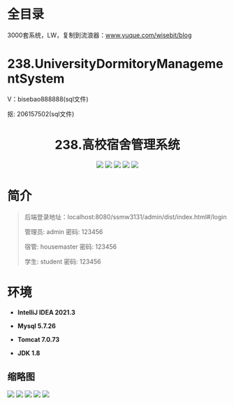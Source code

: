 # 全目录

3000套系统，LW，复制到流浪器：www.yuque.com/wisebit/blog

# 238.UniversityDormitoryManagementSystem

<p>V：bisebao888888(sql文件)</p>
<p>抠: 206157502(sql文件)</p>

<p><h1 align="center">238.高校宿舍管理系统</h1></p>


<p align="center">
	<img src="https://img.shields.io/badge/jdk-1.8-orange.svg"/>
    <img src="https://img.shields.io/badge/spring-5.x-lightgrey.svg"/>
    <img src="https://img.shields.io/badge/springmvc-3.x-blue.svg"/>
    <img src="https://img.shields.io/badge/mybatis-5.x-yellow.svg"/>
    <img src="https://img.shields.io/badge/vue-5.x-yellow.svg"/>
</p>

# 简介
>
> 
>
> 后端登录地址：localhost:8080/ssmw3131/admin/dist/index.html#/login
>
> 管理员: admin   密码: 123456
> 
> 宿管: housemaster   密码: 123456
>
> 学生: student   密码: 123456
>

# 环境

- <b>IntelliJ IDEA 2021.3</b>

- <b>Mysql 5.7.26</b>

- <b>Tomcat 7.0.73</b>

- <b>JDK 1.8</b>




## 缩略图

![](https://bitwise.oss-cn-heyuan.aliyuncs.com/2024/9/10/809e4daf-ef3d-42d4-89f5-ba38fdb57508.png)
![](https://bitwise.oss-cn-heyuan.aliyuncs.com/2024/9/10/22dc4e79-6c7d-4a9d-a703-d2bf54ed3bc9.png)
![](https://bitwise.oss-cn-heyuan.aliyuncs.com/2024/9/10/ebb8d5c1-3fe3-4629-a139-e57126256173.png)
![](https://bitwise.oss-cn-heyuan.aliyuncs.com/2024/9/10/8db8f2c6-8bb6-4c40-a9cd-c9c625300ba1.png)
![](https://bitwise.oss-cn-heyuan.aliyuncs.com/2024/9/10/37389a8e-20f0-41ee-9b84-9afc06f1f5e5.png)






